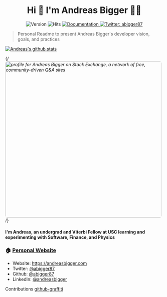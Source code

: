 <h1 align="center">Hi 👋 I'm Andreas Bigger 👨‍💻</h1>
<div align="center">
  <img alt="Version" src="https://img.shields.io/badge/version-1.0.0-blue.svg?cacheSeconds=2592000" />
  <img src="https://hitcounter.pythonanywhere.com/count/tag.svg?url=https%3A%2F%2Fgithub.com%2Fabigger87" alt="Hits">
  <a href="https://readme.andreasbigger.com" target="_blank">
    <img alt="Documentation" src="https://img.shields.io/badge/documentation-yes-brightgreen.svg" />
  </a>
  <a href="https://twitter.com/abigger87" target="_blank">
    <img alt="Twitter: abigger87" src="https://img.shields.io/twitter/follow/abigger87.svg?style=social" />
  </a>
</div>


> Personal Readme to present Andreas Bigger's developer vision, goals, and practices
<p align="center">
 
[![Andreas's github stats](https://github-readme-stats.vercel.app/api?username=abigger87&show_icons=true&theme=cobalt)](https://github.com/abigger87)

{/*<a href="https://stackexchange.com/users/11884055/andreas-bigger"><img style="border-radius: 7px;" src="https://stackexchange.com/users/flair/11884055.png?theme=dark" width="500px" height="auto" alt="profile for Andreas Bigger on Stack Exchange, a network of free, community-driven Q&amp;A sites" title="profile for Andreas Bigger on Stack Exchange, a network of free, community-driven Q&amp;A sites" /></a>*/}

</p>


#### I'm Andreas, an undergrad and Viterbi Fellow at USC learning and experimenting with Software, Finance, and Physics


### 🏠 [Personal Website](https://andreasbigger.com)

* Website: https://andreasbigger.com
* Twitter: [@abigger87](https://twitter.com/abigger87)
* Github: [@abigger87](https://github.com/abigger87)
* LinkedIn: [@andreasbigger](https://linkedin.com/in/andreasbigger)

Contributions [github-graffiti](https://github.com/mavrk/github-graffiti)
